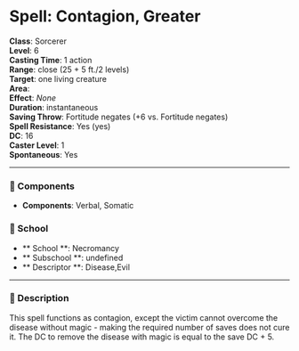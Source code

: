 
# Spell: Contagion, Greater
**Class**: Sorcerer  
**Level**: 6  
**Casting Time**: 1 action  
**Range**: close (25 + 5 ft./2 levels)  
**Target**: one living creature  
**Area**:   
**Effect**: _None_  
**Duration**: instantaneous  
**Saving Throw**: Fortitude negates (+6 vs. Fortitude negates)  
**Spell Resistance**: Yes (yes)  
**DC**: 16  
**Caster Level**: 1  
**Spontaneous**: Yes

---

### 🔮 Components
- **Components**: Verbal, Somatic

### 🏫 School
- ** School **: Necromancy
- ** Subschool **: undefined
- ** Descriptor **: Disease,Evil
---

### 📜 Description
This spell functions as contagion, except the victim cannot overcome the disease without magic - making the required number of saves does not cure it. The DC to remove the disease with magic is equal to the save DC + 5.
